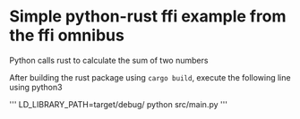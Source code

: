 # Simple python-rust ffi example from the ffi omnibus

Python calls rust to calculate the sum of two numbers

After building the rust package using `cargo build`, execute the following line using python3

'''
LD_LIBRARY_PATH=target/debug/ python src/main.py
'''
